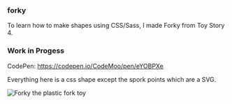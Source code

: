 ### forky
To learn how to make shapes using CSS/Sass, I made Forky from Toy Story 4.

### Work in Progess
CodePen: https://codepen.io/CodeMoo/pen/eYOBPXe
 
Everything here is a css shape except the spork points which are a SVG.  

![Forky the plastic fork toy](https://user-images.githubusercontent.com/22779199/63546860-c5254b80-c4f8-11e9-9f28-4638b363177f.png)
